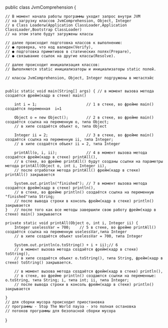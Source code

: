 
public class JvmComprehension {

    // В момент начала работы программы уходит запрос внутри JVM
    // на загрузку классов JvmComprehension, Object, Integer
    // в Class Loaderы(Application ClassLoader,Application ClassLoader,Bootstrap ClassLoader)
    // на этом этапе будут загружены классы

    // далее происходит подготовка классов к выполнению:
    // ● проверка, что код валиден(Verify),
    // ● подготовка примитивов в статических полях(Prepare),
    // ● связывание ссылок на другие классы(Resolve).

    // далее происходит инициализация классов:
    // Выполняются static инициализаторы и инициализаторы static полей.

    // классы JvmComprehension, Object, Integer подгружены в метаспэйс


    public static void main(String[] args) { // в момент вызова метода создаётся фрейм(кадр в стеке) main()

        int i = 1;                      // 1 в стеке, во фрейме main() создаётся переменная  i=1

        Object o = new Object();        // 2 в стеке, во фрейме main() создаётся ссылка на переменную o, типа Object;
        // в хипе создаётся объект o, типа Object

        Integer ii = 2;                 // 3 в стеке, во фрейме main() создаётся ссылка на переменную ii, типа Integer;
        // в хипе создаётся объект ii = 2, типа Integer

        printAll(o, i, ii);             // 4 в момент вызова метода создаётся фрейм(кадр в стеке) printAll(),
        // в стеке, во фрейме printAll() будут созданы ссылки на параметры метода printAll(Object o, int i, Integer ii),
        // после отработки метода printAll() фрейм(кадр в стеке) printAll() закрывается

        System.out.println("finished"); // 7 в момент вызова метода создаётся фрейм(кадр в стеке) println(),
        // в стеке, во фрейме println() создаётся ссылка на переменную "finished"типа String;
        // после вывода строки в консоль фрейм(кадр в стеке) println() закрывается
    }   // после того как все методы завершили свою работу фрейм(кадр в стеке) main() закрывается

    private static void printAll(Object o, int i, Integer ii) {
        Integer uselessVar = 700;    // 5 в стеке, во фрейме printAll() создаётся ссылка на переменную uselessVar,типа Integer
        // в хипе создаётся объект uselessVar = 700, типа Integer

        System.out.println(o.toString() + i + ii);// 6
        // в момент вызова метода создаётся фрейм(кадр в стеке) toString(),
        // в хипе создаётся объект o.toString(), типа String, фрейм(кадр в стеке) toString() закрывается.

        // в момент вызова метода создаётся фрейм(кадр в стеке) println(),
        // в стеке, во фрейме println() создаются ссылки на переменные: o.toString, типа String; i, типа int; ii, типа Integer;
        // после вывода строки в консоль фрейм(кадр в стеке) println() закрывается

    }
    // для сборки мусора происходит приостановка
    // программы - Stop The World пауза - это полная остановка
    // потоков программы для безопасной сборки мусора
}

